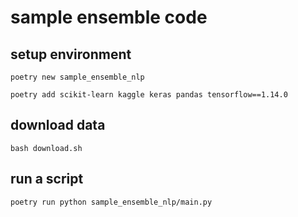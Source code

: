# sample ensemble code

## setup environment

```shell
poetry new sample_ensemble_nlp
```

```shell
poetry add scikit-learn kaggle keras pandas tensorflow==1.14.0
```

## download data

```shell
bash download.sh
```

## run a script

```shell
poetry run python sample_ensemble_nlp/main.py
```
